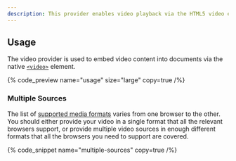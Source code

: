 ```yaml
---
description: This provider enables video playback via the HTML5 video element.
---
```


## Usage

The video provider is used to embed video content into documents via the
native [`<video>`](https://developer.mozilla.org/en-US/docs/Web/HTML/Element/video) element.

{% code_preview name="usage" size="large" copy=true /%}

### Multiple Sources

The list of [supported media formats](https://developer.mozilla.org/en-US/docs/Web/Media/Formats)
varies from one browser to the other. You should either provide your video in a single format
that all the relevant browsers support, or provide multiple video sources in enough different
formats that all the browsers you need to support are covered.

{% code_snippet name="multiple-sources" copy=true /%}
